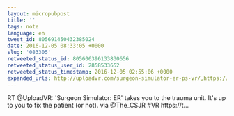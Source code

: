 ```yaml
---
layout: micropubpost
title: ''
tags: note
language: en
tweet_id: 805691450432385024
date: 2016-12-05 08:33:05 +0000
slug: '083305'
retweeted_status_id: 805606396133830656
retweeted_status_user_id: 2858533652
retweeted_status_timestamp: 2016-12-05 02:55:06 +0000
expanded_urls: http://uploadvr.com/surgeon-simulator-er-ps-vr/,https://twitter.com/UploadVR/status/805606396133830657/photo/1
---
```

RT @UploadVR: 'Surgeon Simulator: ER' takes you to the trauma unit. It's up to you to fix the patient (or not). via @The_CSJR #VR https://t…
